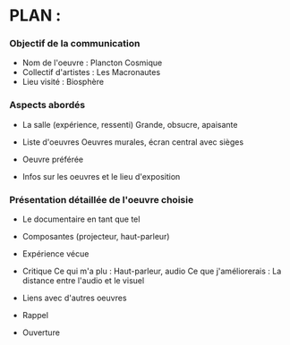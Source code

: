 # PLAN : 
### Objectif de la communication
- Nom de l'oeuvre : Plancton Cosmique
- Collectif d'artistes : Les Macronautes
- Lieu visité : Biosphère

### Aspects abordés
- La salle (expérience, ressenti)
Grande, obsucre, apaisante
- Liste d'oeuvres
Oeuvres murales, écran central avec sièges
- Oeuvre préférée

- Infos sur les oeuvres et le lieu d'exposition

### Présentation détaillée de l'oeuvre choisie
- Le documentaire en tant que tel
- Composantes (projecteur, haut-parleur)
- Expérience vécue

- Critique
Ce qui m'a plu : Haut-parleur, audio
Ce que j'améliorerais : La distance entre l'audio et le visuel

- Liens avec d'autres oeuvres


- Rappel
- Ouverture
